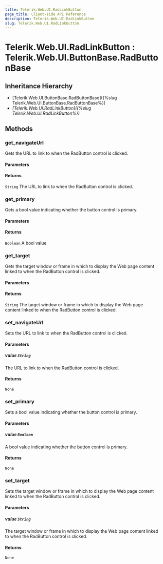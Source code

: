 ```yaml
---
title: Telerik.Web.UI.RadLinkButton
page_title: Client-side API Reference
description: Telerik.Web.UI.RadLinkButton
slug: Telerik.Web.UI.RadLinkButton
---
```


# Telerik.Web.UI.RadLinkButton : Telerik.Web.UI.ButtonBase.RadButtonBase

## Inheritance Hierarchy

* [Telerik.Web.UI.ButtonBase.RadButtonBase]({%slug Telerik.Web.UI.ButtonBase.RadButtonBase%})
* *[Telerik.Web.UI.RadLinkButton]({%slug Telerik.Web.UI.RadLinkButton%})*


## Methods

### get_navigateUrl

Gets the URL to link to when the RadButton control is clicked.

#### Parameters

#### Returns

`String` The URL to link to when the RadButton control is clicked.

### get_primary

Gets a bool value indicating whether the button control is primary.

#### Parameters

#### Returns

`Boolean` A bool value

### get_target

Gets the target window or frame in which to display the Web page content linked to when the RadButton control is clicked.

#### Parameters

#### Returns

`String` The target window or frame in which to display the Web page content linked to when the RadButton control is clicked.

### set_navigateUrl

Sets the URL to link to when the RadButton control is clicked.

#### Parameters

##### value `String`

The URL to link to when the RadButton control is clicked.

#### Returns

`None` 

### set_primary

Sets a bool value indicating whether the button control is primary.

#### Parameters

##### value `Boolean`

A bool value indicating whether the button control is primary.

#### Returns

`None`

### set_target

Sets the target window or frame in which to display the Web page content linked to when the RadButton control is clicked.

#### Parameters

##### value `String`

The target window or frame in which to display the Web page content linked to when the RadButton control is clicked.

#### Returns

`None` 


